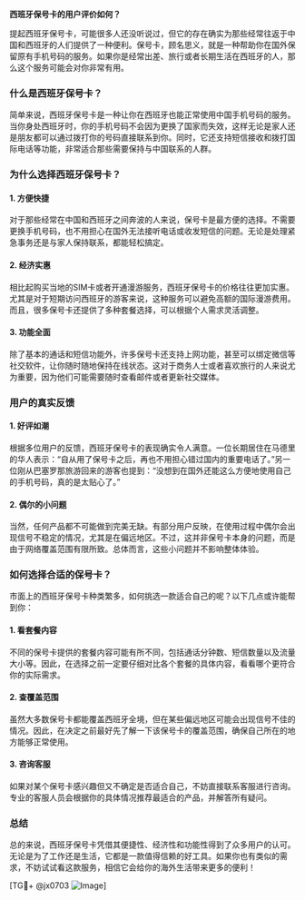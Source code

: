 **西班牙保号卡的用户评价如何？**

提起西班牙保号卡，可能很多人还没听说过，但它的存在确实为那些经常往返于中国和西班牙的人们提供了一种便利。保号卡，顾名思义，就是一种帮助你在国外保留原有手机号码的服务。如果你是经常出差、旅行或者长期生活在西班牙的人，那么这个服务可能会对你非常有用。

### 什么是西班牙保号卡？

简单来说，西班牙保号卡是一种让你在西班牙也能正常使用中国手机号码的服务。当你身处西班牙时，你的手机号码不会因为更换了国家而失效，这样无论是家人还是朋友都可以通过拨打你的号码直接联系到你。同时，它还支持短信接收和拨打国际电话等功能，非常适合那些需要保持与中国联系的人群。

### 为什么选择西班牙保号卡？

#### 1. **方便快捷**
对于那些经常在中国和西班牙之间奔波的人来说，保号卡是最方便的选择。不需要更换手机号码，也不用担心在国外无法接听电话或收发短信的问题。无论是处理紧急事务还是与家人保持联系，都能轻松搞定。

#### 2. **经济实惠**
相比起购买当地的SIM卡或者开通漫游服务，西班牙保号卡的价格往往更加实惠。尤其是对于短期访问西班牙的游客来说，这种服务可以避免高额的国际漫游费用。而且，很多保号卡还提供了多种套餐选择，可以根据个人需求灵活调整。

#### 3. **功能全面**
除了基本的通话和短信功能外，许多保号卡还支持上网功能，甚至可以绑定微信等社交软件，让你随时随地保持在线状态。这对于商务人士或者喜欢旅行的人来说尤为重要，因为他们可能需要随时查看邮件或者更新社交媒体。

### 用户的真实反馈

#### 1. **好评如潮**
根据多位用户的反馈，西班牙保号卡的表现确实令人满意。一位长期居住在马德里的华人表示：“自从用了保号卡之后，再也不用担心错过国内的重要电话了。”另一位刚从巴塞罗那旅游回来的游客也提到：“没想到在国外还能这么方便地使用自己的手机号码，真的是太贴心了。”

#### 2. **偶尔的小问题**
当然，任何产品都不可能做到完美无缺。有部分用户反映，在使用过程中偶尔会出现信号不稳定的情况，尤其是在偏远地区。不过，这并非保号卡本身的问题，而是由于网络覆盖范围有限所致。总体而言，这些小问题并不影响整体体验。

### 如何选择合适的保号卡？

市面上的西班牙保号卡种类繁多，如何挑选一款适合自己的呢？以下几点或许能帮到你：

#### 1. **看套餐内容**
不同的保号卡提供的套餐内容可能有所不同，包括通话分钟数、短信数量以及流量大小等。因此，在选择之前一定要仔细对比各个套餐的具体内容，看看哪个更符合你的实际需求。

#### 2. **查覆盖范围**
虽然大多数保号卡都能覆盖西班牙全境，但在某些偏远地区可能会出现信号不佳的情况。因此，在决定之前最好先了解一下该保号卡的覆盖范围，确保自己所在的地方能够正常使用。

#### 3. **咨询客服**
如果对某个保号卡感兴趣但又不确定是否适合自己，不妨直接联系客服进行咨询。专业的客服人员会根据你的具体情况推荐最适合的产品，并解答所有疑问。

### 总结

总的来说，西班牙保号卡凭借其便捷性、经济性和功能性得到了众多用户的认可。无论是为了工作还是生活，它都是一款值得信赖的好工具。如果你也有类似的需求，不妨试试看这款服务，相信它会给你的海外生活带来更多的便利！

[TG💪+ @jx0703 ![Image](https://github.com/user-attachments/assets/dbca1d08-cadb-493c-b0ec-ad6f7a83f270)]